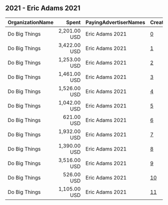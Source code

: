 ## 2021 - Eric Adams 2021 
|OrganizationName|Spent|PayingAdvertiserNames|CreativeUrls|Impressions|Genders|AgeBrackets|CountryCodes|BillingAddresses|CandidateBallotInformation|
|:---|---:|:---|:---|---:|:---|:---|:---|:---|:---|
|Do Big Things|2,201.00 USD|Eric Adams 2021|[0](https://www.snap.com/political-ads/asset/40a030a9e46fac24ca3d7a4ce3930bd943eb45426bfdaf6df9de6ee0e6c9ba28?mediaType=jpg)|880,557||18+|united states|"PO Box 128,Mill Valley,94942,US"|Eric Adams|
|Do Big Things|3,422.00 USD|Eric Adams 2021|[1](https://www.snap.com/political-ads/asset/0d44b6fdc1b84d108bfc660c8718ac317e59596730138a6950f580b298c934ef?mediaType=jpg)|1,240,077||18+|united states|"PO Box 128,Mill Valley,94942,US"|Eric Adams|
|Do Big Things|1,253.00 USD|Eric Adams 2021|[2](https://www.snap.com/political-ads/asset/f0ed42a68bb0c382095c139e0a7f8b23294caf9df5710e1a9bce5d1a270fcf11?mediaType=jpg)|393,178||18+|united states|"PO Box 128,Mill Valley,94942,US"|Eric Adams|
|Do Big Things|1,461.00 USD|Eric Adams 2021|[3](https://www.snap.com/political-ads/asset/77db6efc36602b45c52ea574b69a8315e8bb06b481827f263b12d515c9d11faa?mediaType=jpg)|514,210||18+|united states|"PO Box 128,Mill Valley,94942,US"|Eric Adams for NYC|
|Do Big Things|1,526.00 USD|Eric Adams 2021|[4](https://www.snap.com/political-ads/asset/d5a0f49d4540f11841bf783c7bf58e0d1da39674da43f46b0753bba2be5defd5?mediaType=jpg)|475,062||18+|united states|"PO Box 128,Mill Valley,94942,US"|Eric Adams|
|Do Big Things|1,042.00 USD|Eric Adams 2021|[5](https://www.snap.com/political-ads/asset/2e182b271e996ee9688a01f7283e2bf0c333da76c7a13eae23117da4b0afa042?mediaType=jpg)|352,618||18+|united states|"PO Box 128,Mill Valley,94942,US"|Eric Adams for NYC|
|Do Big Things|621.00 USD|Eric Adams 2021|[6](https://www.snap.com/political-ads/asset/3dbbaee70e1829211d8b426b96d9ca5dacf38dd592e3579e131cf9fedc34055f?mediaType=jpg)|168,286||18+|united states|"PO Box 128,Mill Valley,94942,US"|Eric Adams|
|Do Big Things|1,932.00 USD|Eric Adams 2021|[7](https://www.snap.com/political-ads/asset/40a030a9e46fac24ca3d7a4ce3930bd943eb45426bfdaf6df9de6ee0e6c9ba28?mediaType=jpg)|773,628||18+|united states|"PO Box 128,Mill Valley,94942,US"|Eric Adams|
|Do Big Things|1,390.00 USD|Eric Adams 2021|[8](https://www.snap.com/political-ads/asset/9629f4609a366d3df7864eae7409159929b73bc6b1531835d5aa206ff55e1f4c?mediaType=jpg)|489,540||18+|united states|"PO Box 128,Mill Valley,94942,US"|Eric Adams for NYC|
|Do Big Things|3,516.00 USD|Eric Adams 2021|[9](https://www.snap.com/political-ads/asset/0d44b6fdc1b84d108bfc660c8718ac317e59596730138a6950f580b298c934ef?mediaType=jpg)|1,293,296||18+|united states|"PO Box 128,Mill Valley,94942,US"|Eric Adams|
|Do Big Things|526.00 USD|Eric Adams 2021|[10](https://www.snap.com/political-ads/asset/3dbbaee70e1829211d8b426b96d9ca5dacf38dd592e3579e131cf9fedc34055f?mediaType=jpg)|140,763||18+|united states|"PO Box 128,Mill Valley,94942,US"|Eric Adams|
|Do Big Things|1,105.00 USD|Eric Adams 2021|[11](https://www.snap.com/political-ads/asset/b0493a656b513be7d99ca6b3a32f4cf7d95cccfd46ee4362f44a7138ffa2547c?mediaType=jpg)|374,333||18+|united states|"PO Box 128,Mill Valley,94942,US"|Eric Adams for NYC|
